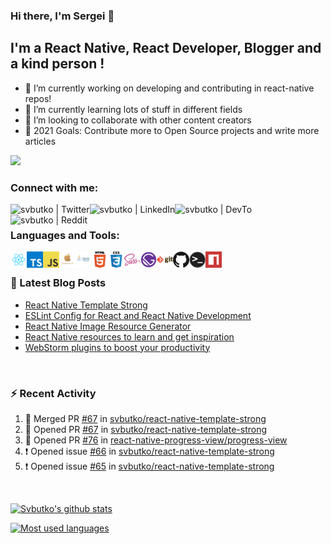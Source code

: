 ### Hi there, I'm Sergei 👋
## I'm a React Native, React Developer, Blogger and a kind person !

- 🔭 I’m currently working on developing and contributing in react-native repos!
- 🌱 I’m currently learning lots of stuff in different fields
- 👯 I’m looking to collaborate with other content creators
- 🥅 2021 Goals: Contribute more to Open Source projects and write more articles

<a href="https://www.buymeacoffee.com/svbutko"><img src="https://img.buymeacoffee.com/button-api/?text=Buy me a coffee&emoji=&slug=svbutko&button_colour=FFDD00&font_colour=000000&font_family=Cookie&outline_colour=000000&coffee_colour=ffffff"></a>

### Connect with me:

[<img align="left" alt="svbutko | Twitter" src="https://img.shields.io/badge/Twitter-1DA1F2?style=for-the-badge&logo=twitter&logoColor=white" />][twitter]
[<img align="left" alt="svbutko | LinkedIn" src="https://img.shields.io/badge/LinkedIn-0077B5?style=for-the-badge&logo=linkedin&logoColor=white" />][linkedin]
[<img align="left" alt="svbutko | DevTo" src="https://img.shields.io/badge/dev.to-0A0A0A?style=for-the-badge&logo=dev.to&logoColor=white" />][devdotto]
[<img align="left" alt="svbutko | Reddit" src="https://img.shields.io/badge/Reddit-FF4500?style=for-the-badge&logo=reddit&logoColor=white" />][reddit]

<br />

### Languages and Tools:

<img align="left" alt="React-Native" width="26px" src="https://raw.githubusercontent.com/github/explore/80688e429a7d4ef2fca1e82350fe8e3517d3494d/topics/react-native/react-native.png" />
<img align="left" alt="TypeScript" width="26px" src="https://raw.githubusercontent.com/github/explore/80688e429a7d4ef2fca1e82350fe8e3517d3494d/topics/typescript/typescript.png" />
<img align="left" alt="JavaScript" width="26px" src="https://raw.githubusercontent.com/github/explore/80688e429a7d4ef2fca1e82350fe8e3517d3494d/topics/javascript/javascript.png" />
<img align="left" alt="Objective-C" width="26px" src="https://raw.githubusercontent.com/github/explore/80688e429a7d4ef2fca1e82350fe8e3517d3494d/topics/objective-c/objective-c.png" />
<img align="left" alt="Java" width="26px" src="https://raw.githubusercontent.com/github/explore/80688e429a7d4ef2fca1e82350fe8e3517d3494d/topics/java/java.png" />
<img align="left" alt="HTML5" width="26px" src="https://raw.githubusercontent.com/github/explore/80688e429a7d4ef2fca1e82350fe8e3517d3494d/topics/html/html.png" />
<img align="left" alt="CSS3" width="26px" src="https://raw.githubusercontent.com/github/explore/80688e429a7d4ef2fca1e82350fe8e3517d3494d/topics/css/css.png" />
<img align="left" alt="Sass" width="26px" src="https://raw.githubusercontent.com/github/explore/80688e429a7d4ef2fca1e82350fe8e3517d3494d/topics/sass/sass.png" />
<img align="left" alt="Gatsby" width="26px" src="https://raw.githubusercontent.com/github/explore/e94815998e4e0713912fed477a1f346ec04c3da2/topics/gatsby/gatsby.png" />
<img align="left" alt="Git" width="26px" src="https://raw.githubusercontent.com/github/explore/80688e429a7d4ef2fca1e82350fe8e3517d3494d/topics/git/git.png" />
<img align="left" alt="GitHub" width="26px" src="https://raw.githubusercontent.com/github/explore/78df643247d429f6cc873026c0622819ad797942/topics/github/github.png" />
<img align="left" alt="Terminal" width="26px" src="https://raw.githubusercontent.com/github/explore/80688e429a7d4ef2fca1e82350fe8e3517d3494d/topics/terminal/terminal.png" />
<img align="left" alt="NPM" width="26px" src="https://raw.githubusercontent.com/github/explore/80688e429a7d4ef2fca1e82350fe8e3517d3494d/topics/npm/npm.png" />

<br />

### 📕 Latest Blog Posts

<!-- BLOG-POST-LIST:START -->
- [React Native Template Strong](https://dev.to/svbutko/react-native-template-strong-28h)
- [ESLint Config for React and React Native Development](https://dev.to/svbutko/eslint-config-for-react-and-react-native-development-25m)
- [React Native Image Resource Generator](https://dev.to/svbutko/react-native-image-resource-generator-m14)
- [React Native resources to learn and get inspiration](https://dev.to/svbutko/react-native-resources-to-learn-and-get-inspiration-1845)
- [WebStorm plugins to boost your productivity](https://dev.to/svbutko/webstorm-plugins-to-boost-your-productivity-nac)
<!-- BLOG-POST-LIST:END -->

<br />

### ⚡️ Recent Activity

<!--START_SECTION:activity-->
1. 🎉 Merged PR [#67](https://github.com/svbutko/react-native-template-strong/pull/67) in [svbutko/react-native-template-strong](https://github.com/svbutko/react-native-template-strong)
2. 💪 Opened PR [#67](https://github.com/svbutko/react-native-template-strong/pull/67) in [svbutko/react-native-template-strong](https://github.com/svbutko/react-native-template-strong)
3. 💪 Opened PR [#76](https://github.com/react-native-progress-view/progress-view/pull/76) in [react-native-progress-view/progress-view](https://github.com/react-native-progress-view/progress-view)
4. ❗️ Opened issue [#66](https://github.com/svbutko/react-native-template-strong/issues/66) in [svbutko/react-native-template-strong](https://github.com/svbutko/react-native-template-strong)
5. ❗️ Opened issue [#65](https://github.com/svbutko/react-native-template-strong/issues/65) in [svbutko/react-native-template-strong](https://github.com/svbutko/react-native-template-strong)
<!--END_SECTION:activity-->

<br />

[![Svbutko's github stats](https://github-readme-stats.vercel.app/api?username=svbutko&count_private=true&show_icons=true&bg_color=30,e96443,904e95&title_color=fff&text_color=fff&icon_color=fff)]()

[![Most used languages](https://github-readme-stats.vercel.app/api/top-langs/?username=svbutko&bg_color=30,e96443,904e95&title_color=fff&text_color=fff&icon_color=fff)]()


[twitter]: https://twitter.com/svbutko
[linkedin]: https://linkedin.com/in/svbutko
[medium]: https://medium.com/@svbutko
[devdotto]: https://dev.to/svbutko
[reddit]: https://www.reddit.com/user/S3rg1usz
